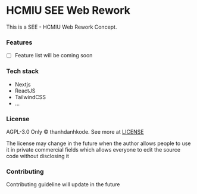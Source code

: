 <!-- markdownlint-disable-file MD001 -->

# HCMIU SEE Web Rework

This is a SEE - HCMIU Web Rework Concept.

### Features

- [ ] Feature list will be coming soon

### Tech stack

- Nextjs
- ReactJS
- TailwindCSS
- ...

### License

AGPL-3.0 Only © thanhdanhkode. See more at [LICENSE](https://github.com/thanhdanhkode/hcmiu-see-www/blob/main/LICENSEhttps://github.com/thanhdanhkode/hcmiu-see-www/blob/main/LICENSE)

The license may change in the future when the author allows people to use it in private commercial fields which allows everyone to edit the source code without disclosing it

### Contributing

Contributing guideline will update in the future
